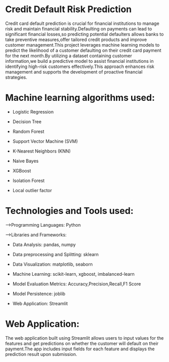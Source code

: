 # Credit Default Risk Prediction
Credit card default prediction is crucial for financial institutions to manage risk and maintain financial stability.Defaulting on payments can lead to significant financial losses,so predicting potential defaulters allows banks to take preventive measures,offer tailored credit products and improve customer management.This project leverages machine learning models to predict the likelihood of a customer defaulting on their credit card payment for the next month.By utilizing a dataset containing customer information,we build a predictive model to assist financial institutions in identifying high-risk customers effectively.This approach enhances risk management and supports the development of proactive financial strategies.

# Machine learning algorithms used:

- Logistic Regression
    
- Decision Tree

- Random Forest
    
- Support Vector Machine (SVM)
    
- K-Nearest Neighbors (KNN)
    
- Naive Bayes
    
- XGBoost
    
- Isolation Forest

- Local outlier factor
     
# Technologies and Tools used:

-->Programming Languages: Python
     
-->Libraries and Frameworks:
     
 - Data Analysis: pandas, numpy
           
- Data preprocessing and Splitting: sklearn
           
- Data Visualization: matplotlib, seaborn
           
- Machine Learning: scikit-learn, xgboost, imbalanced-learn

- Model Evaluation Metrics: Accuracy,Precision,Recall,F1 Score
           
- Model Persistence: joblib
           
- Web Application: Streamlit
           
           
# Web Application:
The web application built using Streamlit allows users to input values for the features and get predictions on whether the customer will default on their payment.The app includes input fields for each feature and displays the prediction result upon submission.
